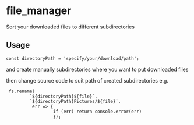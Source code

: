 # file_manager

Sort your downloaded files to different subdirectories 

## Usage

```
const directoryPath = 'specify/your/download/path';
```
and create manually subdirectories where you want to put downloaded files

then change source code to suit path of created subdirectories
e.g.

```
 fs.rename(
         `${directoryPath}${file}`,
         `${directoryPath}Pictures/${file}`,
          err => {
                  if (err) return console.error(err)
                  });
```
